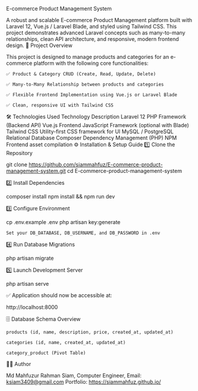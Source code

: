 E-commerce Product Management System

A robust and scalable E-commerce Product Management platform built with Laravel 12, Vue.js / Laravel Blade, and styled using Tailwind CSS. This project demonstrates advanced Laravel concepts such as many-to-many relationships, clean API architecture, and responsive, modern frontend design.
📖 Project Overview

This project is designed to manage products and categories for an e-commerce platform with the following core functionalities:

    ✅ Product & Category CRUD (Create, Read, Update, Delete)

    ✅ Many-to-Many Relationship between products and categories

    ✅ Flexible Frontend Implementation using Vue.js or Laravel Blade

    ✅ Clean, responsive UI with Tailwind CSS

🛠️ Technologies Used
Technology	Description
Laravel 12	PHP Framework (Backend API)
Vue.js	Frontend JavaScript Framework (optional with Blade)
Tailwind CSS	Utility-first CSS framework for UI
MySQL / PostgreSQL	Relational Database
Composer	Dependency Management (PHP)
NPM	Frontend asset compilation
⚙️ Installation & Setup Guide
1️⃣ Clone the Repository

git clone https://github.com/siammahfuz/E-commerce-product-management-system.git
cd E-commerce-product-management-system

2️⃣ Install Dependencies

composer install
npm install && npm run dev

3️⃣ Configure Environment

cp .env.example .env
php artisan key:generate

    Set your DB_DATABASE, DB_USERNAME, and DB_PASSWORD in .env

4️⃣ Run Database Migrations

php artisan migrate

5️⃣ Launch Development Server

php artisan serve

✅ Application should now be accessible at:

http://localhost:8000

🗄️ Database Schema Overview

    products (id, name, description, price, created_at, updated_at)

    categories (id, name, created_at, updated_at)

    category_product (Pivot Table)
👨‍💻 Author

Md Mahfuzur Rahman Siam,
Computer Engineer,
Email: ksiam3409@gmail.com
Portfolio: https://siammahfuz.github.io/

